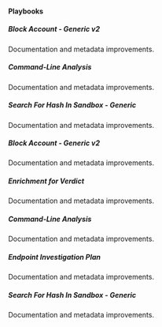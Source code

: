
#### Playbooks
##### Block Account - Generic v2
Documentation and metadata improvements.
##### Command-Line Analysis
Documentation and metadata improvements.
##### Search For Hash In Sandbox - Generic
Documentation and metadata improvements.
##### Block Account - Generic v2
Documentation and metadata improvements.
##### Enrichment for Verdict
Documentation and metadata improvements.
##### Command-Line Analysis
Documentation and metadata improvements.
##### Endpoint Investigation Plan
Documentation and metadata improvements.
##### Search For Hash In Sandbox - Generic
Documentation and metadata improvements.
